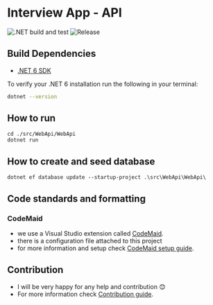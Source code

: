 # Interview App - API

![.NET build and test](https://github.com/3PillarGlobal-Ostrava/interview-app-api/workflows/.NET%20build%20and%20test/badge.svg)  ![Release](https://github.com/3PillarGlobal-Ostrava/interview-app-api/workflows/Release%20app/badge.svg)

## Build Dependencies

- [.NET 6 SDK](https://dotnet.microsoft.com/download/dotnet/6.0)

To verify your .NET 6 installation run the following in your terminal:

```bash
dotnet --version
```

## How to run

```
cd ./src/WebApi/WebApi
dotnet run
```

## How to create and seed database
```
dotnet ef database update --startup-project .\src\WebApi\WebApi\
```

## Code standards and formatting

### CodeMaid
- we use a Visual Studio extension called [CodeMaid](https://www.codemaid.net/).
- there is a configuration file attached to this project
- for more information and setup check [CodeMaid setup guide](resources/codemaid-config/CODEMAID.md).

## Contribution
- I will be very happy for any help and contribution :blush:
- For more information check [Contribution guide](/CONTRIBUTING.md). 
